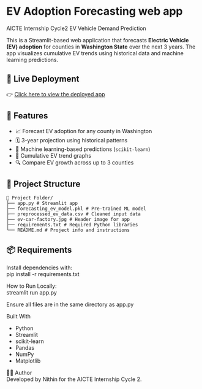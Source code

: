 # EV Adoption Forecasting web app
AICTE Internship Cycle2 EV Vehicle Demand Prediction

This is a Streamlit-based web application that forecasts **Electric Vehicle (EV) adoption** for counties in **Washington State** over the next 3 years. The app visualizes cumulative EV trends using historical data and machine learning predictions.



## 🚀 Live Deployment

👉 [Click here to view the deployed app](https://evadoptionforecasting-n3nyh45jt8f7agtvhxw7rk.streamlit.app/)



## 🧠 Features

- 📈 Forecast EV adoption for any county in Washington
- 🗓️ 3-year projection using historical patterns
- 🧮 Machine learning-based predictions (`scikit-learn`)
- 🧾 Cumulative EV trend graphs
- 🔍 Compare EV growth across up to 3 counties



## 📂 Project Structure
```
📁 Project Folder/
├── app.py # Streamlit app
├── forecasting_ev_model.pkl # Pre-trained ML model
├── preprocessed_ev_data.csv # Cleaned input data
├── ev-car-factory.jpg # Header image for app
├── requirements.txt # Required Python libraries
└── README.md # Project info and instructions
```

## 📦 Requirements

Install dependencies with:<br>
pip install -r requirements.txt

How to Run Locally:<br>
streamlit run app.py<br>

Ensure all files are in the same directory as app.py

Built With
- Python
- Streamlit
- scikit-learn
- Pandas
- NumPy
- Matplotlib

🙋‍♂️ Author <br>
Developed by Nithin for the AICTE Internship Cycle 2.  



